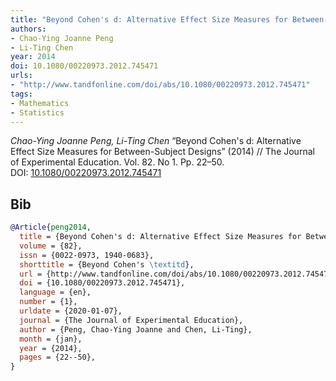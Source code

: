 ```yaml
---
title: "Beyond Cohen's d: Alternative Effect Size Measures for Between-Subject Designs"
authors:
- Chao-Ying Joanne Peng
- Li-Ting Chen
year: 2014
doi: 10.1080/00220973.2012.745471
urls:
- "http://www.tandfonline.com/doi/abs/10.1080/00220973.2012.745471"
tags:
- Mathematics
- Statistics
---
```


<i>Chao-Ying Joanne Peng, Li-Ting Chen</i> <span title="">“Beyond Cohen's d: Alternative Effect Size Measures for Between-Subject Designs”</span> (2014) // The Journal of Experimental Education. Vol.&nbsp;82. No&nbsp;1. Pp.&nbsp;22–50. DOI:&nbsp;<a href='https://doi.org/10.1080/00220973.2012.745471'>10.1080/00220973.2012.745471</a>

## Bib

```bib
@Article{peng2014,
  title = {Beyond Cohen's d: Alternative Effect Size Measures for Between-Subject Designs},
  volume = {82},
  issn = {0022-0973, 1940-0683},
  shorttitle = {Beyond Cohen's \textitd},
  url = {http://www.tandfonline.com/doi/abs/10.1080/00220973.2012.745471},
  doi = {10.1080/00220973.2012.745471},
  language = {en},
  number = {1},
  urldate = {2020-01-07},
  journal = {The Journal of Experimental Education},
  author = {Peng, Chao-Ying Joanne and Chen, Li-Ting},
  month = {jan},
  year = {2014},
  pages = {22--50},
}
```
